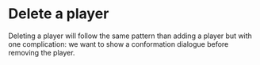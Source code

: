 # Delete a player

Deleting a player will follow the same pattern than adding a player but with one complication: we want to show a conformation dialogue before removing the player.
